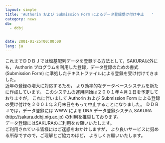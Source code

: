 ```yaml
---
layout: simple
title: 'Authorin および Submission Form によるデータ登録受け付け中止　　'
category: news
db:
  - ddbj


date: 2001-01-25T00:00:00
lang: ja
---
```


これまでＤＤＢＪでは塩基配列データを登録する方法として，SAKURA以外にも， Authorin プログラムを利用した登録，データ登録のための書式 (Submission Form) に準処したテキストファイルによる登録を受け付けてきました。<br>近年の登録の増大に対応するため， より効率的なデータベースシステムを新たに作成しています。 このシステムの運用開始は２００１年４月１日を予定しておりますが， これに伴いまして Authorin および Submission Form による登録の受け付けを２００１年３月末日をもって中止することになりました。 ＤＤＢＪでは，データ登録には WWW による DNA データ登録システム SAKURA (http://sakura.ddbj.nig.ac.jp) の利用を推奨しております。<br>データ登録にはSAKURAのご利用をお願いいたします。<br>ご利用されている皆様にはご迷惑をおかけしますが， より良いサービスに努める所存ですので，ご理解とご協力のほど， よろしくお願いいたします。
